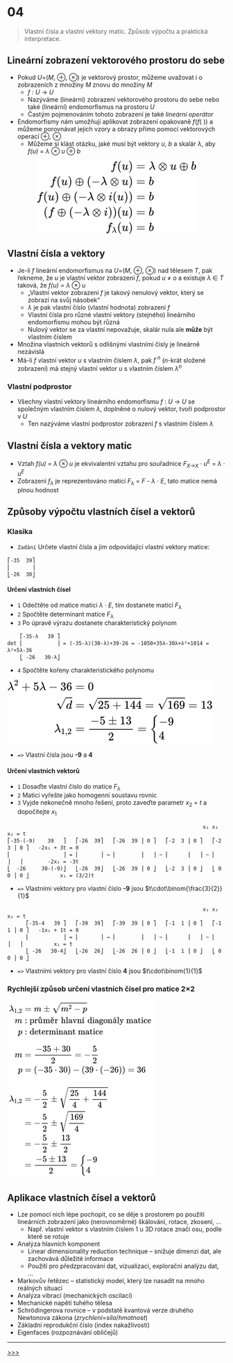 # 04

> Vlastní čísla a vlastní vektory matic. Způsob výpočtu a praktická interpretace.

## Lineární zobrazení vektorového prostoru do sebe

* Pokud _U_=(_M_, ⊕, ⊗) je vektorový prostor, můžeme uvažovat i o zobrazeních z množiny _M_ znovu do množiny _M_
  * _f_ : _U_ → _U_
  * Nazýváme (lineární) zobrazení vektorového prostoru do sebe nebo také (lineární) endomorfismus na prostoru _U_
  * Častým pojmenováním tohoto zobrazení je také _lineární operátor_
* Endomorfismy nám umožňují aplikovat zobrazení opakovaně _f_(_f_( )) a můžeme porovnávat jejich vzory a obrazy přímo pomocí vektorových operací ⊕, ⊗
  * Můžeme si klást otázku, jaké musí být vektory _u_, _b_ a skalár _λ_, aby _f(u)_ = _λ_ ⊗ _u_ ⊕ _b_

<!-- $$
\begin{align*}
f(u)&=\lambda\otimes u\oplus b\\
f(u)\oplus(-\lambda\otimes u)&=b\\
f(u)\oplus(-\lambda\otimes i(u))&=b\\
(f\oplus(-\lambda\otimes i))(u)&=b\\
f_\lambda(u)&=b
\end{align*}
$$ -->

<div align="center"><img alt="" src=".\MG\LX\04_s01.svg"></div>

## Vlastní čísla a vektory

* Je-li _f_ lineární endomorfismus na _U_=(_M_, ⊕, ⊗) nad tělesem _T_, pak řekneme, že _u_ je vlastní vektor zobrazení _f_, pokud _u_ ≠ _o_ a existuje _λ_ ∈ _T_ taková, že _f(u)_ = _λ_ ⊗ _u_
  * „Vlastní vektor zobrazení _f_ je takový nenulový vektor, který se zobrazí na svůj násobek“
  * _λ_ je pak vlastní číslo (vlastní hodnota) zobrazení _f_
  * Vlastní čísla pro různé vlastní vektory (stejného) lineárního endomorfismu mohou být různá
  * Nulový vektor se za vlastní nepovažuje, skalár nula ale __může__ být vlastním číslem
* Množina vlastních vektorů s odlišnými vlastními čísly je lineárně nezávislá
* Má-li _f_ vlastní vektor _u_ s vlastním číslem _λ_, pak _f <sup>n</sup>_ (_n_-krát složené zobrazení) má stejný vlastní vektor _u_ s vlastním číslem _λ<sup>n</sup>_

### Vlastní podprostor

* Všechny vlastní vektory lineárního endomorfismu _f_ : _U_ → _U_ se společným vlastním číslem _λ_, doplněné o nulový vektor, tvoří podprostor v _U_
  * Ten nazýváme vlastní podprostor zobrazení _f_ s vlastním číslem _λ_

## Vlastní čísla a vektory matic

* Vztah _f(u)_ = _λ_ ⊗ _u_ je ekvivalentní vztahu pro souřadnice _F<sub>X→X</sub>_ · _u<sup>E</sup>_ = _λ_ · _u<sup>E</sup>_
* Zobrazení _f<sub>λ</sub>_ je reprezentováno maticí _F<sub>λ</sub>_ = _F_ - _λ_ · _E_, tato matice nemá plnou hodnost

## Způsoby výpočtu vlastních čísel a vektorů

### Klasika

* `Zadání` Určete vlastní čísla a jim odpovídající vlastní vektory matice:

```text
⎡-35  39⎤
⎢       ⎥
⎣-26  30⎦
```

#### Určení vlastních čísel

* `1` Odečtěte od matice matici _λ_ · _E_, tím dostanete matici _F<sub>λ</sub>_
* `2` Spočtěte determinant matice _F<sub>λ</sub>_
* `3` Po úpravě výrazu dostanete charakteristický polynom

```text
    ⎡-35-λ   39 ⎤
det ⎢           ⎥ = (-35-λ)(30-λ)+39·26 = -1050+35λ-30λ+λ²+1014 = λ²+5λ-36
    ⎣ -26   30-λ⎦
```

* `4` Spočtěte kořeny charakteristického polynomu

<!-- $$
\begin{align*}
\lambda^2+5\lambda-36&=0\\
\sqrt{d}&=\sqrt{25+144}=\sqrt{169}=13\\
\lambda_{1,2}&=\frac{-5\pm13}{2}=\begin{cases}-9\\ 4\end{cases}
\end{align*}
$$ -->

<div align="left"><img alt="" src=".\MG\LX\04_s02.svg"></div>

* `=>` Vlastní čísla jsou __-9__ a __4__

#### Určení vlastních vektorů

* `1` Dosaďte vlastní číslo do matice _F<sub>λ</sub>_
* `2` Matici vyřešte jako homogenní soustavu rovnic
* `3` Vyjde nekonečně mnoho řešení, proto zaveďte parametr _x_<sub>2</sub> = _t_ a dopočítejte _x_<sub>1</sub>

```text
                                                               x₁ x₂              x₂ = t
⎡-35-(-9)    39   ⎤   ⎡-26  39⎤   ⎡-26  39 ⎥ 0 ⎤   ⎡-2  3 ⎥ 0 ⎤   ⎡-2  3 ⎥ 0 ⎤   -2x₁ + 3t = 0
⎢                 ⎥ = ⎢       ⎥ → ⎢        ⎥   ⎥ ~ ⎢      ⎥   ⎥ ~ ⎢      ⎥   ⎥        -2x₁ = -3t
⎣  -26     30-(-9)⎦   ⎣-26  39⎦   ⎣-26  39 ⎥ 0 ⎦   ⎣-2  3 ⎥ 0 ⎦   ⎣ 0  0 ⎥ 0 ⎦          x₁ = (3/2)t
```

* `=>` Vlastními vektory pro vlastní číslo __-9__ jsou <!--___t_ · (3/2; 1)__--> $t\cdot\binom{\frac{3}{2}}{1}$

```text
                                                               x₁ x₂              x₂ = t
      ⎡-35-4   39 ⎤   ⎡-39  39⎤   ⎡-39  39 ⎥ 0 ⎤   ⎡-1  1 ⎥ 0 ⎤   ⎡-1  1 ⎥ 0 ⎤   -1x₁ + 1t = 0
      ⎢           ⎥ = ⎢       ⎥ → ⎢        ⎥   ⎥ ~ ⎢      ⎥   ⎥ ~ ⎢      ⎥   ⎥          x₁ = t
      ⎣ -26   30-4⎦   ⎣-26  26⎦   ⎣-26  26 ⎥ 0 ⎦   ⎣-1  1 ⎥ 0 ⎦   ⎣ 0  0 ⎥ 0 ⎦
```

* `=>` Vlastními vektory pro vlastní číslo __4__ jsou <!--___t_ · (1; 1)__--> $t\cdot\binom{1}{1}$

### Rychlejší způsob určení vlastních čísel pro matice 2×2

<!-- $$
\begin{align*}
\lambda_{1,2}&=m\pm\sqrt{m^2-p}\\
m&:\mathrm{průměr\ hlavní\ diagonály\ matice}\\
p&:\mathrm{determinant\ matice}\\
m&=\frac{-35+30}{2}=-\frac{5}{2}\\
p&=(-35\cdot30)-(39\cdot(-26))=36\\
\lambda_{1,2}&=-\frac{5}{2}\pm\sqrt{\frac{25}{4}+\frac{144}{4}}\\
&=-\frac{5}{2}\pm\sqrt{\frac{169}{4}}\\
&=-\frac{5}{2}\pm\frac{13}{2}\\
&=\frac{-5\pm13}{2}=\begin{cases}-9\\ 4\end{cases}
\end{align*}
$$ -->

<div align="left"><img alt="" src=".\MG\04_01.png"></div>

## Aplikace vlastních čísel a vektorů

* Lze pomocí nich lépe pochopit, co se děje s prostorem po použití lineárních zobrazení jako (nerovnoměrné) škálování, rotace, zkosení, ...
  * Např. vlastní vektor s vlastním číslem 1 u 3D rotace značí osu, podle které se rotuje
* Analýza hlavních komponent
  * Linear dimensionality reduction technique – snižuje dimenzi dat, ale zachovává důležité informace
  * Použití pro předzpracování dat, vizualizaci, explorační analýzu dat, ...
* Markovův řetězec – statistický model, který lze nasadit na mnoho reálných situací
* Analýza vibrací (mechanických oscilací)
* Mechanické napětí tuhého tělesa
* Schrödingerova rovnice – v podstatě kvantová verze druhého Newtonova zákona (_zrychlení_=_síla_/_hmotnost_)
* Základní reprodukční číslo (index nakažlivosti)
* Eigenfaces (rozpoznávání obličejů)

---
[>>>](./05.MD)
